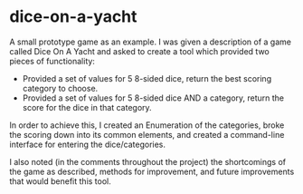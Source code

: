 # dice-on-a-yacht
A small prototype game as an example. I was given a description of a game called Dice On A Yacht and asked to create a tool which provided two pieces of functionality:
- Provided a set of values for 5 8-sided dice, return the best scoring category to choose.
- Provided a set of values for 5 8-sided dice AND a category, return the score for the dice in that category.

In order to achieve this, I created an Enumeration of the categories, broke the scoring down into its common elements, and created a command-line interface for entering the dice/categories.

I also noted (in the comments throughout the project) the shortcomings of the game as described, methods for improvement, and future improvements that would benefit this tool.
